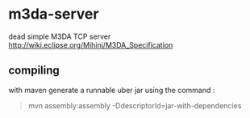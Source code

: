 m3da-server
===========

dead simple M3DA TCP server http://wiki.eclipse.org/Mihini/M3DA_Specification


compiling 
---------

with maven generate a runnable uber jar using the command :

> 
> mvn assembly:assembly -DdescriptorId=jar-with-dependencies
> 
